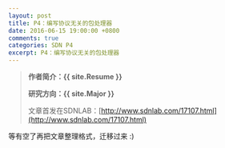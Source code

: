 ```yaml
---
layout: post
title: P4：编写协议无关的包处理器
date: 2016-06-15 19:00:00 +0800
comments: true
categories: SDN P4
excerpt: P4：编写协议无关的包处理器
---
```


> **作者简介：{{ site.Resume }}**
> 
> **研究方向：{{ site.Major }}**
> 
> 文章首发在SDNLAB：[http://www.sdnlab.com/17107.html](http://www.sdnlab.com/17107.html)

等有空了再把文章整理格式，迁移过来 :)
